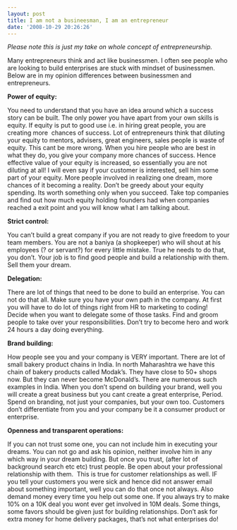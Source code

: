 ```yaml
---
layout: post
title: I am not a busineesman, I am an entrepreneur
date: '2008-10-29 20:26:26'
---
```


<p><em>Please note this is just my take on whole concept of entrepreneurship.</em></p>

<p>Many entrepreneurs think and act like businessmen. I often see people who are looking to build enterprises are stuck with mindset of businessmen. Below are in my opinion differences between businessmen and entrepreneurs.</p>

<p><strong>Power of equity:</strong></p>

<p>You need to understand that you have an idea around which a success story can be built. The only power you have apart from your own skills is equity. If equity is put to good use i.e. in hiring great people, you are creating more  chances of success. Lot of entrepreneurs think that diluting your equity to mentors, advisers, great engineers, sales people is waste of equity. This cant be more wrong. When you hire people who are best in what they do, you give your company more chances of success. Hence effective value of your equity is increased, so essentially you are not diluting at all! I will even say if your customer is interested, sell him some part of your equity. More people involved in realizing one dream, more chances of it becoming a reality. Don&rsquo;t be greedy about your equity spending. Its worth something only when you succeed. Take top companies and find out how much equity holding founders had when companies reached a exit point and you will know what I am talking about.</p>

<p><strong>Strict control:</strong></p>

<p>You can&rsquo;t build a great company if you are not ready to give freedom to your team members. You are not a baniya (a shopkeeper) who will shout at his employees (? or servant?) for every little mistake. True he needs to do that, you don&rsquo;t. Your job is to find good people and build a relationship with them. Sell them your dream.</p>

<p><strong>Delegation:</strong></p>

<p>There are lot of things that need to be done to build an enterprise. You can not do that all. Make sure you have your own path in the company. At first you will have to do lot of things right from HR to marketing to coding! Decide when you want to delegate some of those tasks. Find and groom people to take over your responsibilities. Don&rsquo;t try to become hero and work 24 hours a day doing everything.</p>

<p><strong>Brand building:</strong></p>

<p>How people see you and your company is VERY important. There are lot of small bakery product chains in India. In north Maharashtra we have this chain of bakery products called Modak&rsquo;s. They have close to 50+ shops now. But they can never become McDonald&rsquo;s. There are numerous such examples in India. When you don&rsquo;t spend on building your brand, well you will create a great business but you cant create a great enterprise, Period. Spend on branding, not just your companies, but your own too. Customers don&rsquo;t differentiate from you and your company be it a consumer product or enterprise.</p>

<p><strong>Openness and transparent operations:</strong></p>

<p>If you can not trust some one, you can not include him in executing your dreams. You can not go and ask his opinion, neither involve him in any which way in your dream building. But once you trust, (after lot of background search etc etc) trust people. Be open about your professional relationship with them.  This is true for customer relationships as well. IF you tell your customers you were sick and hence did not answer email about something important, well you can do that once not always. Also demand money every time you help out some one. If you always try to make 10% on a 10K deal you wont ever get involved in 10M deals. Some things, some favors should be given just for building relationships. Don&rsquo;t ask for extra money for home delivery packages, that&rsquo;s not what enterprises do!</p>